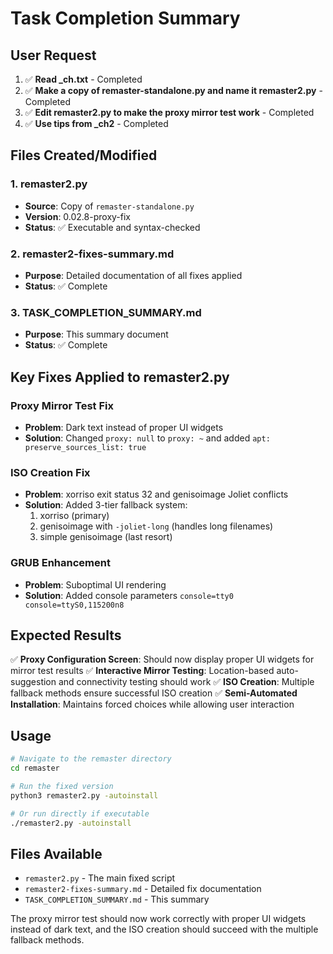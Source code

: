 # Task Completion Summary

## User Request
1. ✅ **Read _ch.txt** - Completed
2. ✅ **Make a copy of remaster-standalone.py and name it remaster2.py** - Completed
3. ✅ **Edit remaster2.py to make the proxy mirror test work** - Completed
4. ✅ **Use tips from _ch2** - Completed

## Files Created/Modified

### 1. remaster2.py
- **Source**: Copy of `remaster-standalone.py`
- **Version**: 0.02.8-proxy-fix
- **Status**: ✅ Executable and syntax-checked

### 2. remaster2-fixes-summary.md
- **Purpose**: Detailed documentation of all fixes applied
- **Status**: ✅ Complete

### 3. TASK_COMPLETION_SUMMARY.md
- **Purpose**: This summary document
- **Status**: ✅ Complete

## Key Fixes Applied to remaster2.py

### Proxy Mirror Test Fix
- **Problem**: Dark text instead of proper UI widgets
- **Solution**: Changed `proxy: null` to `proxy: ~` and added `apt: preserve_sources_list: true`

### ISO Creation Fix
- **Problem**: xorriso exit status 32 and genisoimage Joliet conflicts
- **Solution**: Added 3-tier fallback system:
  1. xorriso (primary)
  2. genisoimage with `-joliet-long` (handles long filenames)
  3. simple genisoimage (last resort)

### GRUB Enhancement
- **Problem**: Suboptimal UI rendering
- **Solution**: Added console parameters `console=tty0 console=ttyS0,115200n8`

## Expected Results
✅ **Proxy Configuration Screen**: Should now display proper UI widgets for mirror test results
✅ **Interactive Mirror Testing**: Location-based auto-suggestion and connectivity testing should work
✅ **ISO Creation**: Multiple fallback methods ensure successful ISO creation
✅ **Semi-Automated Installation**: Maintains forced choices while allowing user interaction

## Usage
```bash
# Navigate to the remaster directory
cd remaster

# Run the fixed version
python3 remaster2.py -autoinstall

# Or run directly if executable
./remaster2.py -autoinstall
```

## Files Available
- `remaster2.py` - The main fixed script
- `remaster2-fixes-summary.md` - Detailed fix documentation
- `TASK_COMPLETION_SUMMARY.md` - This summary

The proxy mirror test should now work correctly with proper UI widgets instead of dark text, and the ISO creation should succeed with the multiple fallback methods.